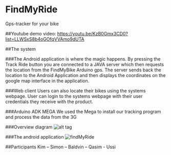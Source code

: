 # FindMyRide
Gps-tracker for your bike

##Youtube demo video: 
https://youtu.be/KzB0Gmx3CD0?list=LLWSxS8b4oGOfqVVAmo9dUTA

##The system

###The Android application is where the magic happens.
By pressing the Track Ride button you are connected to a JAVA server which then requests the
location from the FindMyBike Arduino gps.
The server sends back the location to the Android Application and then displays the coordinates
on the google map interface in the application.

###Web client
Users can also locate their bikes using the systems webpage.
User can login to the systems webpage with their user credentials they receive with the product.

###Arduino ADK MEGA
We used the Mega to install our tracking program and process the data from the 3G

###Overview diagram
![alt tag](https://raw.githubusercontent.com/warriv93/FindMyRide/master/overviewFindMyRide.png)

###The android application
![findMyRide](http://simon.brasse-pc.eu/portfolio/images/findmyride/findMyRide.png)

##Participants 
Kim – Simon – Baldvin – Qasim - Ussi
